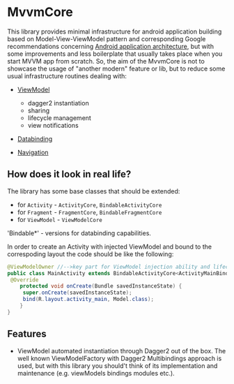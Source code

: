 # MvvmCore
This library provides minimal infrastructure for android application building based on Model-View-ViewModel pattern and corresponding Google recommendations concerning [Android application architecture](https://developer.android.com/jetpack/docs/guide), but with some improvements and less boilerplate that usually takes place when you start MVVM app from scratch. So, the aim of the MvvmCore is not to showcase the usage of "another modern" feature or lib, but to reduce some usual infrastructure routines dealing with:

* [ViewModel](https://developer.android.com/topic/libraries/architecture/viewmodel) 
  * dagger2 instantiation
  * sharing
  * lifecycle management
  * view notifications
 
* [Databinding](https://developer.android.com/topic/libraries/data-binding)
* [Navigation](https://developer.android.com/guide/navigation)

## How does it look in real life?
The library has some base classes that should be extended:

* for `Activity`  - `ActivityCore`, `BindableActivityCore`
* for `Fragment`  - `FragmentCore`, `BindableFragmentCore`
* for `ViewModel` - `ViewModelCore`

'Bindable*' - versions for databinding capabilities. 

In order to create an Activity with injected ViewModel and bound to the correspoding layout the code should be like the following:

```java
@ViewModelOwner //-->key part for ViewModel injection ability and lifecycle management
public class MainActivity extends BindableActivityCore<ActivityMainBinding, Model> {
 @Override
    protected void onCreate(Bundle savedInstanceState) {
     super.onCreate(savedInstanceState);
     bind(R.layout.activity_main, Model.class);
    }
}
```

## Features
* ViewModel automated instantiation through Dagger2 out of the box.
The well known ViewModelFactory with Dagger2 Multibindings approach is used, but with this library you should't think of its implementation and maintenance (e.g. viewModels bindings modules etc.).
